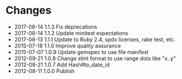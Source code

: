 # Changes

* 2017-08-14 1.1.3 Fix deprecations
* 2017-08-14 1.1.2 Update minitest expectations
* 2017-08-13 1.1.1 Update to Ruby 2.4, spdx licenses, rake test, etc.
* 2015-07-18 1.1.0 Improve quality assurance
* 2015-07-07 1.0.9 Update gemspec to use file manifest
* 2012-09-21 1.0.8 Change stint format to use range dots like "x..y"
* 2012-08-21 1.0.7 Add Hash#to_date_id
* 2012-08-11 1.0.0 Publish
